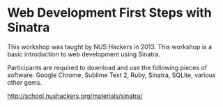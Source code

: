 Web Development First Steps with Sinatra
================
This workshop was taught by NUS Hackers in 2013. This workshop is a basic introduction to web development using Sinatra.

Participants are required to download and use the following pieces of software: Google Chrome, Sublime Text 2, Ruby, Sinatra, SQLite, various other gems.

http://school.nushackers.org/materials/sinatra/

